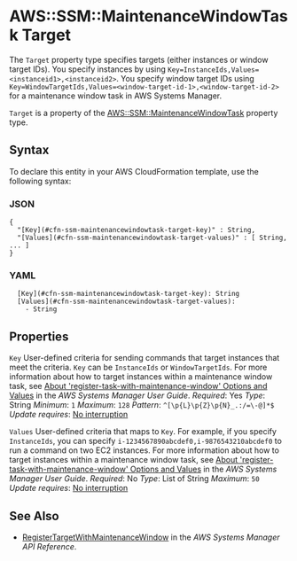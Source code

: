 # AWS::SSM::MaintenanceWindowTask Target<a name="aws-properties-ssm-maintenancewindowtask-target"></a>

The `Target` property type specifies targets \(either instances or window target IDs\)\. You specify instances by using `Key=InstanceIds,Values=<instanceid1>,<instanceid2>`\. You specify window target IDs using `Key=WindowTargetIds,Values=<window-target-id-1>,<window-target-id-2>` for a maintenance window task in AWS Systems Manager\.

 `Target` is a property of the [AWS::SSM::MaintenanceWindowTask](https://docs.aws.amazon.com/AWSCloudFormation/latest/UserGuide/aws-resource-ssm-maintenancewindowtask.html) property type\.

## Syntax<a name="aws-properties-ssm-maintenancewindowtask-target-syntax"></a>

To declare this entity in your AWS CloudFormation template, use the following syntax:

### JSON<a name="aws-properties-ssm-maintenancewindowtask-target-syntax.json"></a>

```
{
  "[Key](#cfn-ssm-maintenancewindowtask-target-key)" : String,
  "[Values](#cfn-ssm-maintenancewindowtask-target-values)" : [ String, ... ]
}
```

### YAML<a name="aws-properties-ssm-maintenancewindowtask-target-syntax.yaml"></a>

```
  [Key](#cfn-ssm-maintenancewindowtask-target-key): String
  [Values](#cfn-ssm-maintenancewindowtask-target-values):
    - String
```

## Properties<a name="aws-properties-ssm-maintenancewindowtask-target-properties"></a>

`Key`  <a name="cfn-ssm-maintenancewindowtask-target-key"></a>
User\-defined criteria for sending commands that target instances that meet the criteria\. `Key` can be `InstanceIds` or `WindowTargetIds`\. For more information about how to target instances within a maintenance window task, see [About 'register\-task\-with\-maintenance\-window' Options and Values](https://docs.aws.amazon.com/systems-manager/latest/userguide/register-tasks-options.html) in the *AWS Systems Manager User Guide*\.
*Required*: Yes
*Type*: String
*Minimum*: `1`
*Maximum*: `128`
*Pattern*: `^[\p{L}\p{Z}\p{N}_.:/=\-@]*$`
*Update requires*: [No interruption](https://docs.aws.amazon.com/AWSCloudFormation/latest/UserGuide/using-cfn-updating-stacks-update-behaviors.html#update-no-interrupt)

`Values`  <a name="cfn-ssm-maintenancewindowtask-target-values"></a>
User\-defined criteria that maps to `Key`\. For example, if you specify `InstanceIds`, you can specify `i-1234567890abcdef0,i-9876543210abcdef0` to run a command on two EC2 instances\. For more information about how to target instances within a maintenance window task, see [About 'register\-task\-with\-maintenance\-window' Options and Values](https://docs.aws.amazon.com/systems-manager/latest/userguide/register-tasks-options.html) in the *AWS Systems Manager User Guide*\.
*Required*: No
*Type*: List of String
*Maximum*: `50`
*Update requires*: [No interruption](https://docs.aws.amazon.com/AWSCloudFormation/latest/UserGuide/using-cfn-updating-stacks-update-behaviors.html#update-no-interrupt)

## See Also<a name="aws-properties-ssm-maintenancewindowtask-target--seealso"></a>
+  [RegisterTargetWithMaintenanceWindow](https://docs.aws.amazon.com/systems-manager/latest/APIReference/API_RegisterTargetWithMaintenanceWindow.html) in the *AWS Systems Manager API Reference*\.
